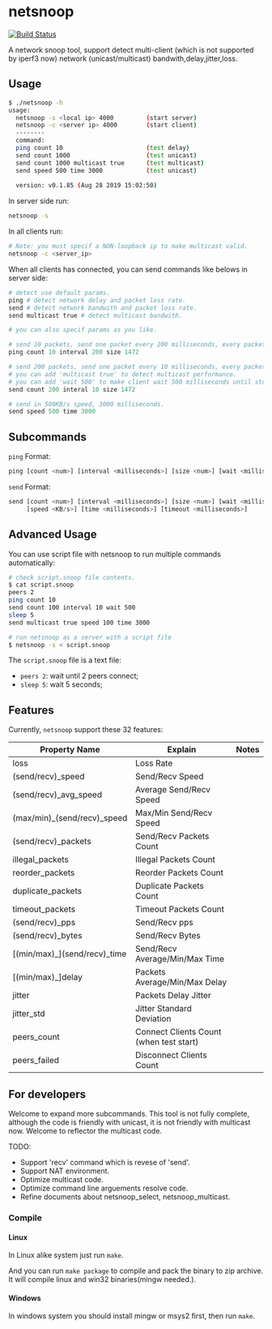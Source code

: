 
# netsnoop

[![Build Status](https://travis-ci.com/keyou/netsnoop.svg?token=wDoYyAQNx1yEgEQp2UUi&branch=master)](https://travis-ci.com/keyou/netsnoop)

A network snoop tool, support detect multi-client (which is not supported by iperf3 now) network (unicast/multicast) bandwith,delay,jitter,loss.

## Usage

```sh
$ ./netsnoop -h
usage:
  netsnoop -s <local ip> 4000         (start server)
  netsnoop -c <server ip> 4000        (start client)
  --------
  command:
  ping count 10                       (test delay)
  send count 1000                     (test unicast)
  send count 1000 multicast true      (test multicast)
  send speed 500 time 3000            (test unicast)
  
  version: v0.1.85 (Aug 28 2019 15:02:50)
```

In server side run:

```sh
netsnoop -s
```

In all clients run:

```sh
# Note: you must specif a NON-loopback ip to make multicast valid.
netsnoop -c <server_ip>
```

When all clients has connected, you can send commands like belows in server side:

```python
# detect use default params.
ping # detect network delay and packet loss rate.
send # detect network bandwith and packet loss rate.
send multicast true # detect multicast bandwith.

# you can also specif params as you like.

# send 10 packets, send one packet every 200 milliseconds, every packet contains 1472 bytes data.
ping count 10 interval 200 size 1472

# send 200 packets, send one packet every 10 milliseconds, every packet contains 1472 bytes data.
# you can add 'multicast true' to detect multicast performance.
# you can add 'wait 500' to make client wait 500 milliseconds until stop receive data.
send count 200 interal 10 size 1472

# send in 500KB/s speed, 3000 milliseconds.
send speed 500 time 3000
```

## Subcommands

`ping` Format:

```python
ping [count <num>] [interval <milliseconds>] [size <num>] [wait <milliseconds>]
```

`send` Format:

```python
send [count <num>] [interval <milliseconds>] [size <num>] [wait <milliseconds>] \
     [speed <KB/s>] [time <milliseconds>] [timeout <milliseconds>]
```

## Advanced Usage

You can use script file with netsnoop to run multiple commands automatically:

```sh
# check script.snoop file contents.
$ cat script.snoop
peers 2
ping count 10
send count 100 interval 10 wait 500
sleep 5
send multicast true speed 100 time 3000

# run netsnoop as a server with a script file
$ netsnoop -s < script.snoop
```

The `script.snoop` file is a text file:

- `peers 2`: wait until 2 peers connect;
- `sleep 5`: wait 5 seconds;

## Features

Currently, `netsnoop` support these 32 features:

Property Name | Explain | Notes
---------|----------|---------
 loss | Loss Rate |  
 (send/recv)_speed | Send/Recv Speed |  
 (send/recv)_avg_speed | Average Send/Recv Speed |  
 (max/min)_(send/recv)_speed | Max/Min Send/Recv Speed |  
 (send/recv)_packets | Send/Recv Packets Count |  
 illegal_packets | Illegal Packets Count |  
 reorder_packets | Reorder Packets Count |  
 duplicate_packets | Duplicate Packets Count |  
 timeout_packets | Timeout Packets Count |  
 (send/recv)_pps | Send/Recv pps |  
 (send/recv)_bytes | Send/Recv Bytes |  
 \[(min/max)_\]\(send/recv\)_time | Send/Recv Average/Min/Max Time |  
 \[(min/max)_\]delay | Packets Average/Min/Max Delay |  
 jitter | Packets Delay Jitter |  
 jitter_std | Jitter Standard Deviation |  
 peers_count | Connect Clients Count (when test start) |  
 peers_failed | Disconnect Clients Count |  

## For developers

Welcome to expand more subcommands. This tool is not fully complete, although the code is friendly with unicast, it is not friendly with multicast now. Welcome to reflector the multicast code.

TODO:

- Support 'recv' command which is revese of 'send'.
- Support NAT environment.
- Optimize multicast code.
- Optimize command line arguements resolve code.
- Refine documents about netsnoop_select, netsnoop_multicast.

### Compile

#### Linux

In Linux alike system just run `make`.

And you can run `make package` to compile and pack the binary to zip archive.
It will compile linux and win32 binaries(mingw needed.).

#### Windows

In windows system you should install mingw or msys2 first, then run `make`.
